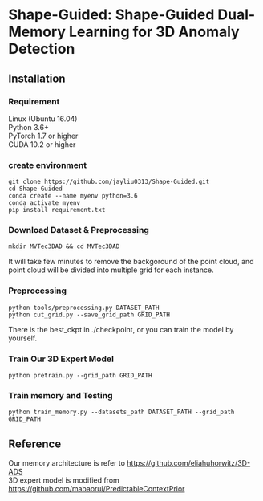 # Shape-Guided: Shape-Guided Dual-Memory Learning for 3D Anomaly Detection



## Installation
### Requirement
Linux (Ubuntu 16.04)  
Python 3.6+  
PyTorch 1.7 or higher  
CUDA 10.2 or higher

### create environment
```
git clone https://github.com/jayliu0313/Shape-Guided.git
cd Shape-Guided
conda create --name myenv python=3.6
conda activate myenv
pip install requirement.txt
```

### Download Dataset & Preprocessing
```
mkdir MVTec3DAD && cd MVTec3DAD

```

It will take few minutes to remove the backgoround of the point cloud, and point cloud will be divided into multiple grid for each instance. 
### Preprocessing
```
python tools/preprocessing.py DATASET_PATH
python cut_grid.py --save_grid_path GRID_PATH
```

There is the best_ckpt in ./checkpoint, or you can train the model by yourself.
### Train Our 3D Expert Model
```
python pretrain.py --grid_path GRID_PATH
```

### Train memory and Testing
```
python train_memory.py --datasets_path DATASET_PATH --grid_path GRID_PATH
```

## Reference
Our memory architecture is refer to https://github.com/eliahuhorwitz/3D-ADS  
3D expert model is modified from https://github.com/mabaorui/PredictableContextPrior



